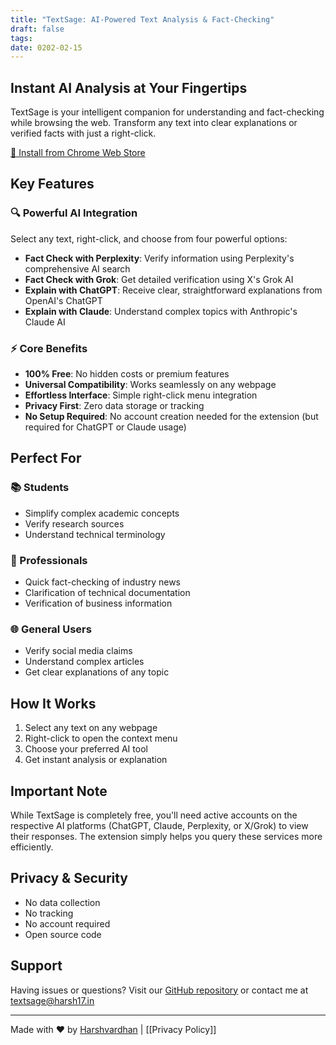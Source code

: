 ```yaml
---
title: "TextSage: AI-Powered Text Analysis & Fact-Checking"
draft: false
tags: 
date: 0202-02-15
---
```

## Instant AI Analysis at Your Fingertips
TextSage is your intelligent companion for understanding and fact-checking while browsing the web. Transform any text into clear explanations or verified facts with just a right-click.

[🚀 Install from Chrome Web Store](https://chromewebstore.google.com/detail/textsage-ai-factchecking/abdikojdjeedacfmhofkpikjdomaceao)

## Key Features

### 🔍 Powerful AI Integration
Select any text, right-click, and choose from four powerful options:
* **Fact Check with Perplexity**: Verify information using Perplexity's comprehensive AI search
* **Fact Check with Grok**: Get detailed verification using X's Grok AI
* **Explain with ChatGPT**: Receive clear, straightforward explanations from OpenAI's ChatGPT
* **Explain with Claude**: Understand complex topics with Anthropic's Claude AI

### ⚡ Core Benefits
* **100% Free**: No hidden costs or premium features
* **Universal Compatibility**: Works seamlessly on any webpage
* **Effortless Interface**: Simple right-click menu integration
* **Privacy First**: Zero data storage or tracking
* **No Setup Required**: No account creation needed for the extension (but required for ChatGPT or Claude usage)

## Perfect For

### 📚 Students
* Simplify complex academic concepts
* Verify research sources
* Understand technical terminology

### 💼 Professionals
* Quick fact-checking of industry news
* Clarification of technical documentation
* Verification of business information

### 🌐 General Users
* Verify social media claims
* Understand complex articles
* Get clear explanations of any topic

## How It Works
1. Select any text on any webpage
2. Right-click to open the context menu
3. Choose your preferred AI tool
4. Get instant analysis or explanation

## Important Note
While TextSage is completely free, you'll need active accounts on the respective AI platforms (ChatGPT, Claude, Perplexity, or X/Grok) to view their responses. The extension simply helps you query these services more efficiently.

## Privacy & Security
* No data collection
* No tracking
* No account required
* Open source code

## Support
Having issues or questions? Visit our [GitHub repository](https://github.com/harshvardhaniimi/textsage) or contact me at [textsage@harsh17.in](mailto:textsage@harsh17.in)

---

Made with ❤️ by [Harshvardhan](www.harsh17.in) | [[Privacy Policy]]